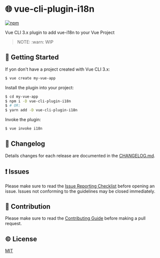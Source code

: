 # :globe_with_meridians: vue-cli-plugin-i18n

[![npm](https://img.shields.io/npm/v/vue-cli-plugin-i18n.svg)](https://www.npmjs.com/package/vue-cli-plugin-i18n)

Vue CLI 3.x plugin to add vue-i18n to your Vue Project

> NOTE: :warn: WIP


## :rocket: Getting Started
If yon don't have a project created with Vue CLI 3.x:

```sh
$ vue create my-vue-app
```

Install the plugin into your project:

```sh
$ cd my-vue-app
$ npm i -D vue-cli-plugin-i18n
$ # OR:
$ yarn add -D vue-cli-plugin-i18n
```

Invoke the plugin:

```sh
$ vue invoke i18n
```


## :scroll: Changelog
Details changes for each release are documented in the [CHANGELOG.md](https://github.com/kazupon/vue-cli-plugin-i18n/blob/dev/CHANGELOG.md).


## :exclamation: Issues
Please make sure to read the [Issue Reporting Checklist](https://github.com/kazupon/vue-cli-plugin-i18n/blob/dev/.github/CONTRIBUTING.md#issue-reporting-guidelines) before opening an issue. Issues not conforming to the guidelines may be closed immediately.


## :muscle: Contribution
Please make sure to read the [Contributing Guide](https://github.com/kazupon/vue-cli-plugin-i18n/blob/dev/.github/CONTRIBUTING.md) before making a pull request.


## :copyright: License

[MIT](http://opensource.org/licenses/MIT)
